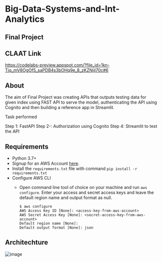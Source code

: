 # Big-Data-Systems-and-Int-Analytics

## Final Project

## CLAAT Link

https://codelabs-preview.appspot.com/?file_id=1kn-Tiq_mV8OgOf5_saPDB4s3bOHq9e_8_zKZNijl70c#6

## About

The aim of Final Project was creating APIs that outputs testing data for given index using FAST API to serve the model, authenticating the API using Cognito and then building a reference app in Streamlit. 

Task performed
 
Step 1: FastAPI
Step 2-: Authorization using Cognito
Step 4: Streamlit to test the API


## Requirements

- Python 3.7+
- Signup for an AWS Account [here](https://portal.aws.amazon.com/billing/signup#/start).
- Install the `requirements.txt` file with command `pip install -r requirements.txt`
- Configure AWS CLI 
  * Open command line tool of choice on your machine and run `aws configure`. Enter your access and secret access keys and leave the default region name and output format as null. 

    ```
    $ aws configure
    AWS Access Key ID [None]: <access-key-from-aws-account>
    AWS Secret Access Key [None]: <secret-access-key-from-aws-account>
    Default region name [None]: 
    Default output format [None]: json
    ```


## Architechture

![image](https://user-images.githubusercontent.com/59777007/130330580-e56ef227-8c63-424c-83f9-c6b21d3d9c72.png)


